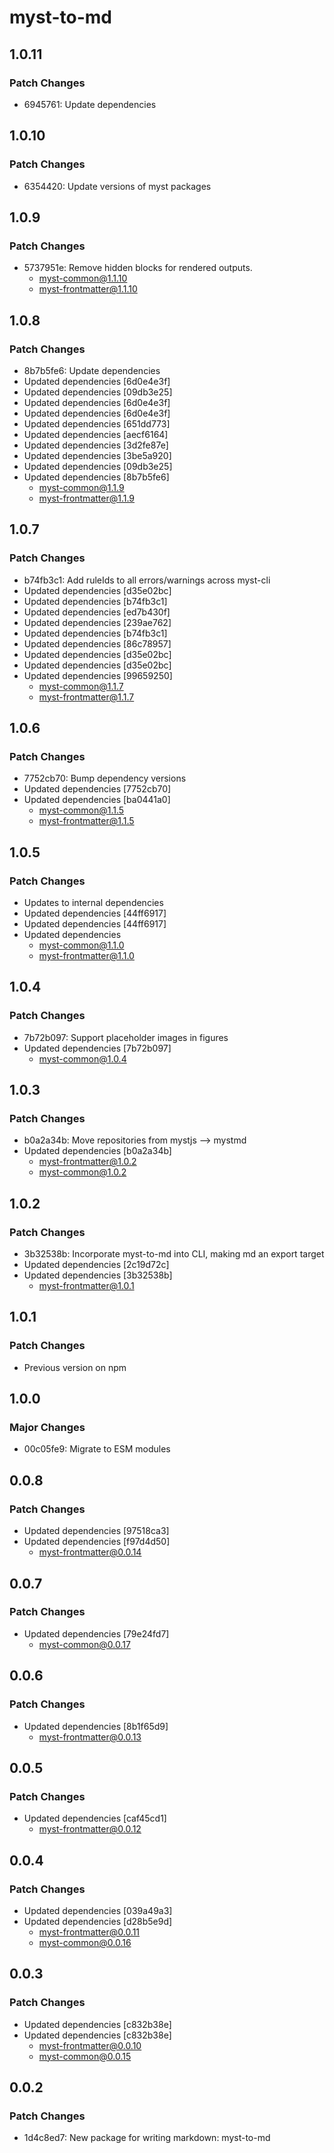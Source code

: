 # myst-to-md

## 1.0.11

### Patch Changes

- 6945761: Update dependencies

## 1.0.10

### Patch Changes

- 6354420: Update versions of myst packages

## 1.0.9

### Patch Changes

- 5737951e: Remove hidden blocks for rendered outputs.
  - myst-common@1.1.10
  - myst-frontmatter@1.1.10

## 1.0.8

### Patch Changes

- 8b7b5fe6: Update dependencies
- Updated dependencies [6d0e4e3f]
- Updated dependencies [09db3e25]
- Updated dependencies [6d0e4e3f]
- Updated dependencies [6d0e4e3f]
- Updated dependencies [651dd773]
- Updated dependencies [aecf6164]
- Updated dependencies [3d2fe87e]
- Updated dependencies [3be5a920]
- Updated dependencies [09db3e25]
- Updated dependencies [8b7b5fe6]
  - myst-common@1.1.9
  - myst-frontmatter@1.1.9

## 1.0.7

### Patch Changes

- b74fb3c1: Add ruleIds to all errors/warnings across myst-cli
- Updated dependencies [d35e02bc]
- Updated dependencies [b74fb3c1]
- Updated dependencies [ed7b430f]
- Updated dependencies [239ae762]
- Updated dependencies [b74fb3c1]
- Updated dependencies [86c78957]
- Updated dependencies [d35e02bc]
- Updated dependencies [d35e02bc]
- Updated dependencies [99659250]
  - myst-common@1.1.7
  - myst-frontmatter@1.1.7

## 1.0.6

### Patch Changes

- 7752cb70: Bump dependency versions
- Updated dependencies [7752cb70]
- Updated dependencies [ba0441a0]
  - myst-common@1.1.5
  - myst-frontmatter@1.1.5

## 1.0.5

### Patch Changes

- Updates to internal dependencies
- Updated dependencies [44ff6917]
- Updated dependencies [44ff6917]
- Updated dependencies
  - myst-common@1.1.0
  - myst-frontmatter@1.1.0

## 1.0.4

### Patch Changes

- 7b72b097: Support placeholder images in figures
- Updated dependencies [7b72b097]
  - myst-common@1.0.4

## 1.0.3

### Patch Changes

- b0a2a34b: Move repositories from mystjs --> mystmd
- Updated dependencies [b0a2a34b]
  - myst-frontmatter@1.0.2
  - myst-common@1.0.2

## 1.0.2

### Patch Changes

- 3b32538b: Incorporate myst-to-md into CLI, making md an export target
- Updated dependencies [2c19d72c]
- Updated dependencies [3b32538b]
  - myst-frontmatter@1.0.1

## 1.0.1

### Patch Changes

- Previous version on npm

## 1.0.0

### Major Changes

- 00c05fe9: Migrate to ESM modules

## 0.0.8

### Patch Changes

- Updated dependencies [97518ca3]
- Updated dependencies [f97d4d50]
  - myst-frontmatter@0.0.14

## 0.0.7

### Patch Changes

- Updated dependencies [79e24fd7]
  - myst-common@0.0.17

## 0.0.6

### Patch Changes

- Updated dependencies [8b1f65d9]
  - myst-frontmatter@0.0.13

## 0.0.5

### Patch Changes

- Updated dependencies [caf45cd1]
  - myst-frontmatter@0.0.12

## 0.0.4

### Patch Changes

- Updated dependencies [039a49a3]
- Updated dependencies [d28b5e9d]
  - myst-frontmatter@0.0.11
  - myst-common@0.0.16

## 0.0.3

### Patch Changes

- Updated dependencies [c832b38e]
- Updated dependencies [c832b38e]
  - myst-frontmatter@0.0.10
  - myst-common@0.0.15

## 0.0.2

### Patch Changes

- 1d4c8ed7: New package for writing markdown: myst-to-md

